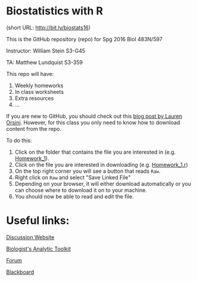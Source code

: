 # Biostatistics with R 

(short URL: http://bit.ly/biostats16)

This is the GitHub repository (repo) for Spg 2016 Biol 483N/597

Instructor: William Stein S3-G45

TA: Matthew Lundquist S3-359

This repo will have:

1. Weekly homeworks
2. In class worksheets
3. Extra resources
4. ...

If you are new to GitHub, you should check out this [blog post by Lauren Orsini](http://readwrite.com/2013/09/30/understanding-github-a-journey-for-beginners-part-1). However, for this class you only need to know how to download content from the repo. 

To do this:

1. Click on the folder that contains the file you are interested in (e.g. [Homework_1](https://github.com/mlundquist/Biostats-2016/tree/master/Homework_1)).
2. Click on the file you are interested in downloading (e.g. [Homework_1.r](https://github.com/mlundquist/Biostats-2016/tree/master/Homework_1/Homework_1.r))
3. On the top right corner you will see a button that reads <code>Raw</code>.
4. Right click on <code>Raw</code> and select "Save Linked File"
5. Depending on your browser, it will either download automatically or you can choose where to download it on to your machine.
6. You should now be able to read and edit the file.

# Useful links:

[Discussion Website](http://bingweb.binghamton.edu/~mlundqu1/biostats/)

[Biologist's Analytic Toolkit](http://biotoolbox.binghamton.edu)

[Forum](http://harvey.binghamton.edu/~mlundqu1/forum/)

[Blackboard](https://blackboard.binghamton.edu)


